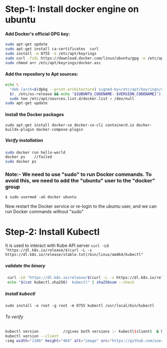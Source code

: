 # Step-1: Install docker engine on ubuntu 
#### Add Docker's official GPG key:
```bash 
sudo apt-get update 
sudo apt-get install ca-certificates  curl 
sudo install -m 0755 -d /etc/apt/keyrings 
sudo curl -fsSL https://download.docker.com/linux/ubuntu/gpg -o /etc/apt/keyrings/docker.asc 
sudo chmod a+r /etc/apt/keyrings/docker.asc 
```

#### Add the repository to Apt sources:
``` bash
echo \
  "deb [arch=$(dpkg --print-architecture) signed-by=/etc/apt/keyrings/docker.asc] https://download.docker.com/linux/ubuntu \
  $(. /etc/os-release && echo "${UBUNTU_CODENAME:-$VERSION_CODENAME}") stable" | \
  sudo tee /etc/apt/sources.list.d/docker.list > /dev/null
sudo apt-get update
```

#### Install the Docker packages
``` sudo apt-get install docker-ce docker-ce-cli containerd.io docker-buildx-plugin docker-compose-plugin ```

##### Verify installation 
``` bash
sudo docker run hello-world
docker ps    //failed
sudo docker ps
```


### Note:-  We need to use "sudo" to run Docker commands. To avoid this, we need to add the "ubuntu" user to the "docker" group 
```$ sudo usermod -aG docker ubuntu ```

Now restart the Docker service or re-login to the ubuntu user, and we can run Docker commands without "sudo"

# Step-2: Install Kubectl 
It is used to interact with Kube API server 
``` curl -LO "https://dl.k8s.io/release/$(curl -L -s https://dl.k8s.io/release/stable.txt)/bin/linux/amd64/kubectl" ```

##### validate the binary
```bash 
 curl -LO "https://dl.k8s.io/release/$(curl -L -s https://dl.k8s.io/release/stable.txt)/bin/linux/amd64/kubectl.sha256" 
 echo "$(cat kubectl.sha256)  kubectl" | sha256sum --check
```
##### Install kubectl 
```sudo install -o root -g root -m 0755 kubectl /usr/local/bin/kubectl ```

###### To verify 
``` bash
kubectl version           //gives both versions :- kubectl(client)  & k8s tool (server)
kubectl version --client
<img width="1186" height="464" alt="image" src="https://github.com/user-attachments/assets/e5b85be7-214e-4a40-a793-ee46a41f7385" />
